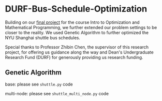 # DURF-Bus-Schedule-Optimization

Building on our [final project](https://github.com/AlisonYao/Optimization-Final-Project) for the course Intro to Optimization and Mathematical Programming, we further extended our problem settings to be closer to the reality. We used Genetic Algorithm to further optimized the NYU Shanghai shuttle bus schedules.

Special thanks to Professor Zhibin Chen, the supervisor of this research project, for offering us guidance along the way and Dean's Undergraduate Research Fund (DURF) for generously providing us research funding.

## Genetic Algorithm

base: please see `shuttle.py` code

multi-node: please see `shuttle_multi_node.py` code
